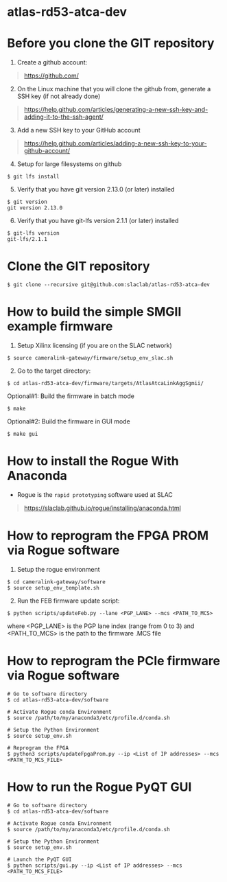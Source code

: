 # atlas-rd53-atca-dev

<!--- ######################################################## -->

# Before you clone the GIT repository

1) Create a github account:
> https://github.com/

2) On the Linux machine that you will clone the github from, generate a SSH key (if not already done)
> https://help.github.com/articles/generating-a-new-ssh-key-and-adding-it-to-the-ssh-agent/

3) Add a new SSH key to your GitHub account
> https://help.github.com/articles/adding-a-new-ssh-key-to-your-github-account/

4) Setup for large filesystems on github

```
$ git lfs install
```

5) Verify that you have git version 2.13.0 (or later) installed 

```
$ git version
git version 2.13.0
```

6) Verify that you have git-lfs version 2.1.1 (or later) installed 

```
$ git-lfs version
git-lfs/2.1.1
```

# Clone the GIT repository

```
$ git clone --recursive git@github.com:slaclab/atlas-rd53-atca-dev
```

<!--- ######################################################## -->

# How to build the simple SMGII example firmware

1) Setup Xilinx licensing (if you are on the SLAC network)
```
$ source cameralink-gateway/firmware/setup_env_slac.sh
```

2) Go to the target directory:
```
$ cd atlas-rd53-atca-dev/firmware/targets/AtlasAtcaLinkAggSgmii/
```

Optional#1: Build the firmware in batch mode
```
$ make
```

Optional#2: Build the firmware in GUI mode
```
$ make gui
```

<!--- ######################################################## -->

# How to install the Rogue With Anaconda

- Rogue is the `rapid prototyping` software used at SLAC

> https://slaclab.github.io/rogue/installing/anaconda.html

<!--- ######################################################## -->

# How to reprogram the FPGA PROM via Rogue software

1) Setup the rogue environment
```
$ cd cameralink-gateway/software
$ source setup_env_template.sh
```

2) Run the FEB firmware update script:
```
$ python scripts/updateFeb.py --lane <PGP_LANE> --mcs <PATH_TO_MCS>
```
where <PGP_LANE> is the PGP lane index (range from 0 to 3)
and <PATH_TO_MCS> is the path to the firmware .MCS file


<!--- ######################################################## -->

# How to reprogram the PCIe firmware via Rogue software
```
# Go to software directory
$ cd atlas-rd53-atca-dev/software

# Activate Rogue conda Environment 
$ source /path/to/my/anaconda3/etc/profile.d/conda.sh

# Setup the Python Environment
$ source setup_env.sh

# Reprogram the FPGA
$ python3 scripts/updateFpgaProm.py --ip <List of IP addresses> --mcs <PATH_TO_MCS_FILE>
```

<!--- ######################################################## -->

# How to run the Rogue PyQT GUI

```
# Go to software directory
$ cd atlas-rd53-atca-dev/software

# Activate Rogue conda Environment 
$ source /path/to/my/anaconda3/etc/profile.d/conda.sh

# Setup the Python Environment
$ source setup_env.sh

# Launch the PyQT GUI
$ python scripts/gui.py --ip <List of IP addresses> --mcs <PATH_TO_MCS_FILE>
```

<!--- ######################################################## -->

